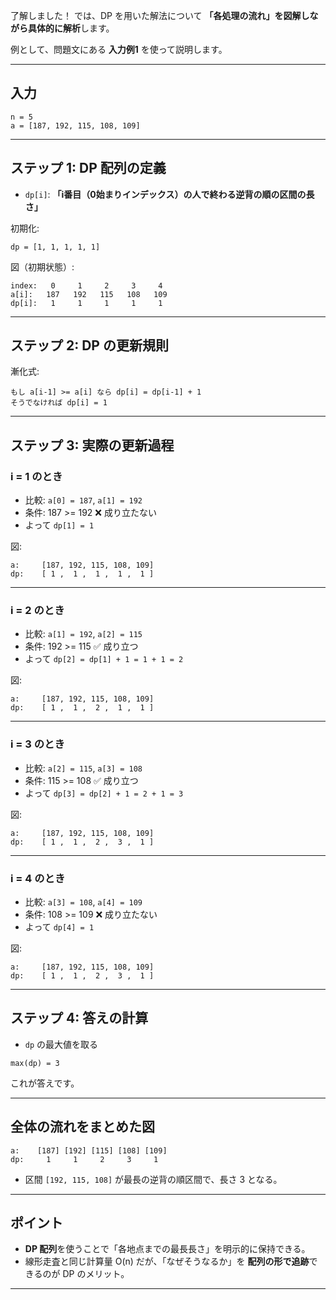 了解しました！
では、DP を用いた解法について **「各処理の流れ」を図解しながら具体的に解析**します。

例として、問題文にある **入力例1** を使って説明します。

---

## 入力

```
n = 5
a = [187, 192, 115, 108, 109]
```

---

## ステップ 1: DP 配列の定義

- `dp[i]`: **「i番目（0始まりインデックス）の人で終わる逆背の順の区間の長さ」**

初期化:

```
dp = [1, 1, 1, 1, 1]
```

図（初期状態）:

```
index:   0     1     2     3     4
a[i]:   187   192   115   108   109
dp[i]:   1     1     1     1     1
```

---

## ステップ 2: DP の更新規則

漸化式:

```
もし a[i-1] >= a[i] なら dp[i] = dp[i-1] + 1
そうでなければ dp[i] = 1
```

---

## ステップ 3: 実際の更新過程

### i = 1 のとき

- 比較: `a[0] = 187`, `a[1] = 192`
- 条件: 187 >= 192 ❌ 成り立たない
- よって `dp[1] = 1`

図:

```
a:     [187, 192, 115, 108, 109]
dp:    [ 1 ,  1 ,  1 ,  1 ,  1 ]
```

---

### i = 2 のとき

- 比較: `a[1] = 192`, `a[2] = 115`
- 条件: 192 >= 115 ✅ 成り立つ
- よって `dp[2] = dp[1] + 1 = 1 + 1 = 2`

図:

```
a:     [187, 192, 115, 108, 109]
dp:    [ 1 ,  1 ,  2 ,  1 ,  1 ]
```

---

### i = 3 のとき

- 比較: `a[2] = 115`, `a[3] = 108`
- 条件: 115 >= 108 ✅ 成り立つ
- よって `dp[3] = dp[2] + 1 = 2 + 1 = 3`

図:

```
a:     [187, 192, 115, 108, 109]
dp:    [ 1 ,  1 ,  2 ,  3 ,  1 ]
```

---

### i = 4 のとき

- 比較: `a[3] = 108`, `a[4] = 109`
- 条件: 108 >= 109 ❌ 成り立たない
- よって `dp[4] = 1`

図:

```
a:     [187, 192, 115, 108, 109]
dp:    [ 1 ,  1 ,  2 ,  3 ,  1 ]
```

---

## ステップ 4: 答えの計算

- `dp` の最大値を取る

```
max(dp) = 3
```

これが答えです。

---

## 全体の流れをまとめた図

```
a:    [187] [192] [115] [108] [109]
dp:     1     1     2     3     1
```

- 区間 `[192, 115, 108]` が最長の逆背の順区間で、長さ 3 となる。

---

## ポイント

- **DP 配列**を使うことで「各地点までの最長長さ」を明示的に保持できる。
- 線形走査と同じ計算量 O(n) だが、「なぜそうなるか」を **配列の形で追跡**できるのが DP のメリット。

---
